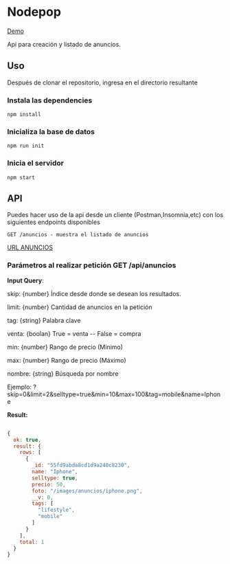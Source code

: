 
# Nodepop

[Demo](/anuncios) 


Api para creación y listado de anuncios.

## Uso
Después de clonar el repositorio, ingresa en el directorio resultante

### Instala las dependencies


    npm install


### Inicializa la base de datos


    npm run init


### Inicia el servidor

    
    npm start


## API 

Puedes hacer uso de la api desde un cliente (Postman,Insomnia,etc) con los siguientes endpoints disponibles

    GET /anuncios - muestra el listado de anuncios

[URL ANUNCIOS](/api/anuncios)

### Parámetros al realizar petición GET /api/anuncios

**Input Query**:

skip: {number} Índice desde donde se desean los resultados.

limit: {number} Cantidad de anuncios en la petición

tag: {string} Palabra clave

venta: {boolan} True = venta -- False = compra

min: {number} Rango de precio (Mínimo)

max: {number} Rango de precio (Máximo)

nombre: {string} Búsqueda por nombre


Ejemplo: ?skip=0&limit=2&selltype=true&min=10&max=100&tag=mobile&name=Iphone

**Result:** 

```javascript

{
  ok: true,
  result: {
    rows: [
      {
        _id: "55fd9abda8cd1d9a240c8230",
        name: "Iphone",
        selltype: true,
        precio: 50,
        foto: "/images/anuncios/iphone.png",
        __v: 0,
        tags: [
          "lifestyle",
          "mobile"
        ]
      }
    ],
    total: 1
  }
}

```
